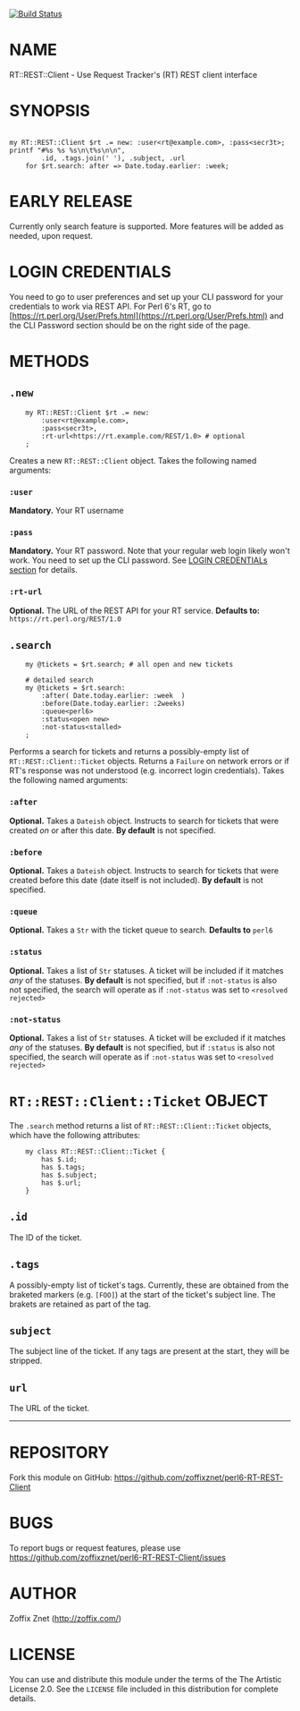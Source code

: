 [![Build Status](https://travis-ci.org/zoffixznet/perl6-RT-REST-Client.svg)](https://travis-ci.org/zoffixznet/perl6-RT-REST-Client)

# NAME

RT::REST::Client - Use Request Tracker's (RT) REST client interface

# SYNOPSIS

```perl6

my RT::REST::Client $rt .= new: :user<rt@example.com>, :pass<secr3t>;
printf "#%s %s %s\n\t%s\n\n",
        .id, .tags.join(' '), .subject, .url
    for $rt.search: after => Date.today.earlier: :week;
```

# EARLY RELEASE

Currently only search feature is supported. More features will be added as
needed, upon request.

# LOGIN CREDENTIALS

You need to go to user preferences and set up your CLI password for your
credentials to work via REST API. For Perl 6's RT, go to
[https://rt.perl.org/User/Prefs.html](https://rt.perl.org/User/Prefs.html)
and the CLI Password section should be on the right side of the page.

# METHODS

## `.new`

```perl6
    my RT::REST::Client $rt .= new:
        :user<rt@example.com>,
        :pass<secr3t>,
        :rt-url<https://rt.example.com/REST/1.0> # optional
    ;
```

Creates a new `RT::REST::Client` object. Takes the following named arguments:

### `:user`

**Mandatory.** Your RT username

### `:pass`

**Mandatory.** Your RT password. Note that your regular web login likely won't
work. You need to set up the CLI password. See [LOGIN CREDENTIALs
section](#LOGIN_CREDENTIALS) for details.

### `:rt-url`

**Optional.** The URL of the REST API for your RT service.
**Defaults to:** `https://rt.perl.org/REST/1.0`

## `.search`

```perl6
    my @tickets = $rt.search; # all open and new tickets

    # detailed search
    my @tickets = $rt.search:
        :after( Date.today.earlier: :week  )
        :before(Date.today.earlier: :2weeks)
        :queue<perl6>
        :status<open new>
        :not-status<stalled>
    ;
```

Performs a search for tickets and returns a possibly-empty list of
`RT::REST::Client::Ticket` objects. Returns a `Failure` on network errors
or if RT's response was not understood (e.g. incorrect login credentials).
Takes the following named arguments:

### `:after`

**Optional.** Takes a `Dateish` object. Instructs to search for tickets
that were created *on* or after this date. **By default** is not specified.

### `:before`

**Optional.** Takes a `Dateish` object. Instructs to search for tickets
that were created before this date (date itself is not included).
**By default** is not specified.

### `:queue`

**Optional.** Takes a `Str` with the ticket queue to search.
**Defaults to** `perl6`

### `:status`

**Optional.** Takes a list of `Str` statuses. A ticket will be included
if it matches *any* of the statuses. **By default** is not specified,
but if `:not-status` is also not specified, the search will operate as if
`:not-status` was set to `<resolved rejected>`

### `:not-status`

**Optional.** Takes a list of `Str` statuses. A ticket will be excluded
if it matches *any* of the statuses. **By default** is not specified,
but if `:status` is also not specified, the search will operate as if
`:not-status` was set to `<resolved rejected>`


# `RT::REST::Client::Ticket` OBJECT

The `.search` method returns a list of `RT::REST::Client::Ticket` objects,
which have the following attributes:

```perl6
    my class RT::REST::Client::Ticket {
        has $.id;
        has $.tags;
        has $.subject;
        has $.url;
    }
```

## `.id`

The ID of the ticket.

## `.tags`

A possibly-empty list of ticket's tags. Currently, these are obtained
from the braketed markers (e.g. `[FOO]`) at the start of the ticket's subject
line. The brakets are retained as part of the tag.

## `subject`

The subject line of the ticket. If any tags are present at the start, they will
be stripped.

## `url`

The URL of the ticket.

----

# REPOSITORY

Fork this module on GitHub:
https://github.com/zoffixznet/perl6-RT-REST-Client

# BUGS

To report bugs or request features, please use
https://github.com/zoffixznet/perl6-RT-REST-Client/issues

# AUTHOR

Zoffix Znet (http://zoffix.com/)

# LICENSE

You can use and distribute this module under the terms of the
The Artistic License 2.0. See the `LICENSE` file included in this
distribution for complete details.
